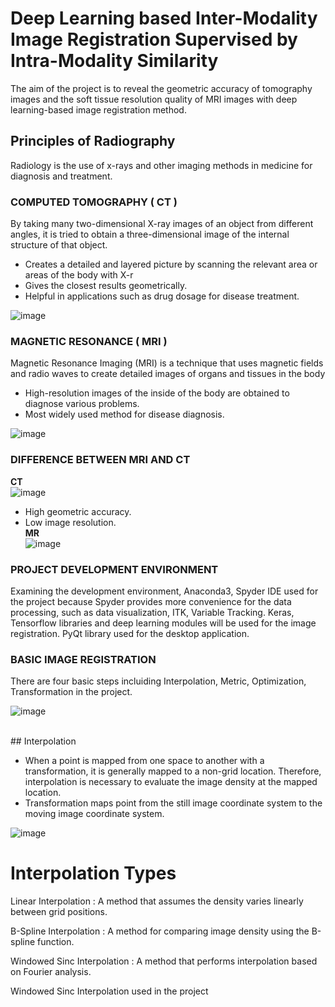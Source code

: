 
# Deep Learning based Inter-Modality Image Registration Supervised by Intra-Modality Similarity

 The aim of the project is to reveal the geometric accuracy of tomography images and the soft tissue resolution quality of  MRI images with deep learning-based image registration method.

## Principles of Radiography

  Radiology is the use of x-rays and other imaging methods in medicine for diagnosis and treatment.

### COMPUTED TOMOGRAPHY ( CT )

  By taking many two-dimensional X-ray images of an object from different angles, it is tried to obtain a three-dimensional image of the internal structure of that object.
  +    Creates a detailed and layered picture by scanning the   relevant area or areas of the body with X-r
  +    Gives the closest results geometrically.
  +    Helpful in applications such as drug dosage for disease treatment.

![image](https://user-images.githubusercontent.com/38917811/122679484-be021e00-d1f3-11eb-9f66-ea47d9f5c30e.png)


###  MAGNETIC RESONANCE ( MRI )

Magnetic Resonance Imaging (MRI) is a technique that uses magnetic fields and radio waves to create detailed images of organs and tissues in the body 

 +   High-resolution images of the inside of the body are obtained to diagnose      various problems. 
 +   Most widely used method for disease diagnosis. 

![image](https://user-images.githubusercontent.com/38917811/122679491-c3f7ff00-d1f3-11eb-8bfb-2f6af20d1453.png)


###  DIFFERENCE BETWEEN MRI AND CT
 
 **CT** <br/>
![image](https://user-images.githubusercontent.com/38917811/122679568-12a59900-d1f4-11eb-88f2-1f251e51f8de.png) 
+ High geometric accuracy.
+ Low image resolution. <br/>
 **MR** <br/>
![image](https://user-images.githubusercontent.com/38917811/122679576-1d602e00-d1f4-11eb-8b7f-1d4a5d0e9e4d.png)

###  PROJECT DEVELOPMENT ENVIRONMENT

  Examining the development environment, Anaconda3, Spyder IDE used for the project because Spyder provides more convenience for the data processing, such as data visualization, ITK, Variable Tracking. Keras, Tensorflow libraries and  deep learning modules will be used for the image registration. PyQt library used for the desktop application.

### BASIC IMAGE REGISTRATION

There are four basic steps incluiding Interpolation, Metric, Optimization, Transformation in the project. <br/>

![image](https://user-images.githubusercontent.com/38917811/122679890-59e05980-d1f5-11eb-951c-3009927d5efe.png)


 <br/>
## Interpolation
 
+   When a point is mapped from one space to another with a transformation, it is generally mapped to a non-grid location. Therefore, interpolation is necessary to evaluate the image density at the mapped location.
+  Transformation maps point from the still image coordinate system to the moving image coordinate system. <br/>

![image](https://user-images.githubusercontent.com/38917811/122679768-cad34180-d1f4-11eb-8931-3de5378e9754.png)

# Interpolation Types

  Linear Interpolation :   A method that assumes the density
  varies linearly between grid positions.

  B-Spline Interpolation :   A method for comparing image
  density using the B-spline function.

  Windowed Sinc Interpolation :   A method that performs
  interpolation based on Fourier analysis.

Windowed Sinc Interpolation used in the project


  
 
 
  
  
  
  
  
  
  
  
  
 













